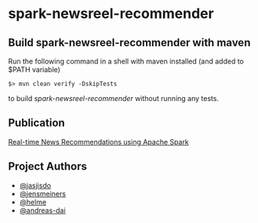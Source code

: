 # spark-newsreel-recommender

## Build spark-newsreel-recommender with maven

Run the following command in a shell with maven installed (and added to $PATH variable)

```
$> mvn clean verify -DskipTests
```

to build *spark-newsreel-recommender* without running any tests. 

## Publication

[Real-time News Recommendations using Apache Spark](http://ceur-ws.org/Vol-1609/16090628.pdf)

## Project Authors

* [@jasjisdo](https://github.com/jasjisdo)
* [@jensmeiners](https://github.com/JensMeiners)
* [@helme](https://github.com/helme)
* [@andreas-dai](https://github.com/andreas-dai)
